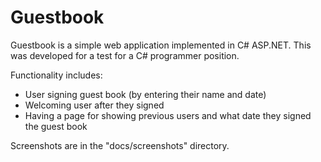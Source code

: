 # Guestbook

Guestbook is a simple web application implemented in C# ASP.NET. This was developed for a test 
for a C# programmer position.

Functionality includes:
- User signing guest book (by entering their name and date)
- Welcoming user after they signed
- Having a page for showing previous users and what date they signed the guest book

Screenshots are in the "docs/screenshots" directory.
